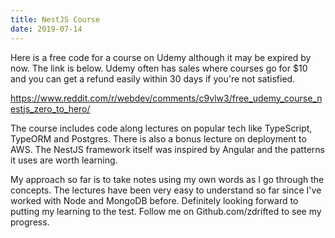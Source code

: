 ```yaml
---
title: NestJS Course
date: 2019-07-14
---
```


Here is a free code for a course on Udemy although it may be expired by now. The link is below. Udemy often has sales where courses go for $10 and you can get a refund easily within 30 days if you're not satisfied.

https://www.reddit.com/r/webdev/comments/c9vlw3/free_udemy_course_nestjs_zero_to_hero/

The course includes code along lectures on popular tech like TypeScript, TypeORM and Postgres. There is also a bonus lecture on deployment to AWS. The NestJS framework itself was inspired by Angular and the patterns it uses are worth learning.

My approach so far is to take notes using my own words as I go through the concepts. The lectures have been very easy to understand so far since I've worked with Node and MongoDB before. Definitely looking forward to putting my learning to the test. Follow me on Github.com/zdrifted to see my progress.
